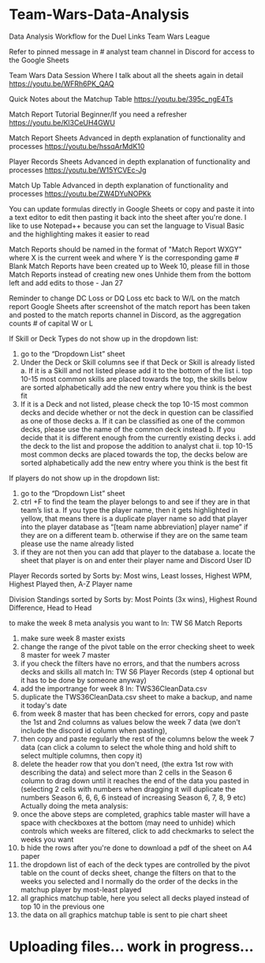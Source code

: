 # Team-Wars-Data-Analysis
Data Analysis Workflow for the Duel Links Team Wars League

Refer to pinned message in # analyst team channel in Discord for access to the Google Sheets

Team Wars Data Session Where I talk about all the sheets again in detail
https://youtu.be/WFRh6PK_QAQ

Quick Notes about the Matchup Table
https://youtu.be/395c_ngE4Ts

Match Report Tutorial Beginner/If you need a refresher
https://youtu.be/Kl3CeUH4GWU

Match Report Sheets Advanced in depth explanation of functionality and processes
https://youtu.be/hssqArMdK10

Player Records Sheets Advanced in depth explanation of functionality and processes
https://youtu.be/W15YCVEc-Jg

Match Up Table Advanced in depth explanation of functionality and processes
https://youtu.be/ZW4DYuNOPKk

You can update formulas directly in Google Sheets or copy and paste it into a text editor to edit then pasting it back into the sheet after you're done. I like to use Notepad++ because you can set the language to Visual Basic and the highlighting makes it easier to read

Match Reports should be named in the format of "Match Report WXGY" where X is the current week and where Y is the corresponding game #
Blank Match Reports have been created up to Week 10, please fill in those Match Reports instead of creating new ones
Unhide them from the bottom left and add edits to those - Jan 27

Reminder to change DC Loss or DQ Loss etc back to W/L on the match report Google Sheets after screenshot of the match report has been taken and posted to the match reports channel in Discord, as the aggregation counts # of capital W or L

If Skill or Deck Types do not show up in the dropdown list:
1. go to the “Dropdown List” sheet
2. Under the Deck or Skill columns see if that Deck or Skill is already listed
  a. If it is a Skill and not listed please add it to the bottom of the list
    i. top 10-15 most common skills are placed towards the top, the skills below are sorted alphabetically
      add the new entry where you think is the best fit
3. If it is a Deck and not listed, please check the top 10-15 most common decks and decide whether or not the deck in question can be classified as one of those decks
  a. If it can be classified as one of the common decks, please use the name of the common deck instead
  b. If you decide that it is different enough from the currently existing decks
    i. add the deck to the list and propose the addition to analyst chat
    ii. top 10-15 most common decks are placed towards the top, the decks below are sorted alphabetically
      add the new entry where you think is the best fit

If players do not show up in the dropdown list:
1. go to the “Dropdown List” sheet
2. ctrl +F to find the team the player belongs to and see if they are in that team’s list
  a. If you type the player name, then it gets highlighted in yellow, that means there is a duplicate player name
  so add that player into the player database as “[team name abbreviation] player name” if they are on a different team
  b. otherwise if they are on the same team please use the name already listed
3. if they are not then you can add that player to the database
  a. locate the sheet that player is on and enter their player name and Discord User ID

Player Records sorted by
Sorts by: Most wins, Least losses, Highest WPM, Highest Played then, A-Z Player name

Division Standings sorted by
Sorts by: Most Points (3x wins), Highest Round Difference, Head to Head

to make the week 8 meta analysis you want to
In: TW S6 Match Reports
1. make sure week 8 master exists
2. change the range of the pivot table on the error checking sheet to week 8 master for week 7 master
3. if you check the filters have no errors, and that the numbers across decks and skills all match
In: TW S6 Player Records (step 4 optional but it has to be done by someone anyway)
4. add the importrange for week 8
In: TWS36CleanData.csv
5. duplicate the TWS36CleanData.csv sheet to make a backup, and name it today's date
6. from week 8 master that has been checked for errors, copy and paste the 1st and 2nd columns as values below the week 7 data (we don't include the discord id column when pasting), 
7. then copy and paste regularly the rest of the columns below the week 7 data (can click a column to select the whole thing and hold shift to select multiple columns, then copy it)
8. delete the header row that you don't need, (the extra 1st row with describing the data) and select more than 2 cells in the Season 6 column to drag down until it reaches the end of the data you pasted in (selecting 2 cells with numbers when dragging it will duplicate the numbers Season 6, 6, 6, 6 instead of increasing Season 6, 7, 8, 9 etc)
Actually doing the meta analysis:
9. once the above steps are completed, graphics table master will have a space with checkboxes at the bottom (may need to unhide) which controls which weeks are filtered, click to add checkmarks to select the weeks you want
9. b hide the rows after you're done to download a pdf of the sheet on A4 paper
10. the dropdown list of each of the deck types are controlled by the pivot table on the count of decks sheet, change the filters on that to the weeks you selected and I normally do the order of the decks in the matchup player by most-least played
11. all graphics matchup table, here you select all decks played instead of top 10 in the previous one
12. the data on all graphics matchup table is sent to pie chart sheet

# Uploading files... work in progress...

